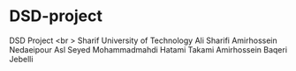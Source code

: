 # DSD-project
DSD Project <br \>
Sharif University of Technology
Ali Sharifi
Amirhossein Nedaeipour Asl
Seyed Mohammadmahdi Hatami Takami
Amirhossein Baqeri Jebelli
